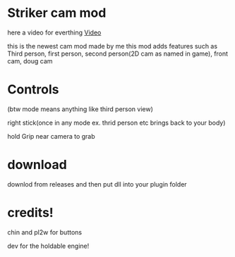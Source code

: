 # Striker cam mod
here a video for everthing [Video](https://youtu.be/t5ZfbABWtSU?si=QL7T8xpWw6sHkNIZ)

this is the newest cam mod made by me
this mod adds features such as 
Third person, first person, second person(2D cam as named in game), front cam,
doug cam

# Controls
(btw mode means anything like third person view)

right stick(once in any mode ex. thrid person etc brings back to your body)

hold Grip near camera to grab

# download 
downlod from releases and then put dll into your plugin folder

# credits!
chin and pl2w for buttons

dev for the holdable engine!

